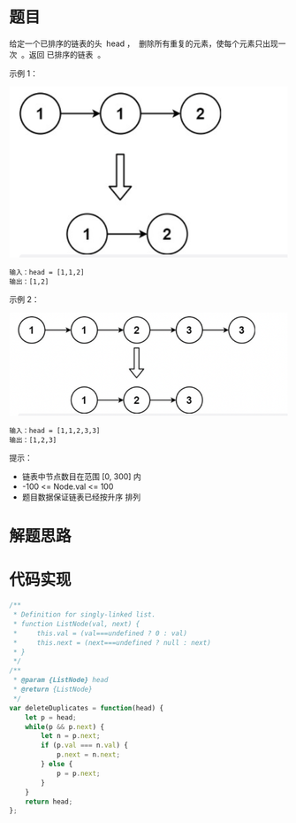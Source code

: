 # 题目

给定一个已排序的链表的头  head ，  删除所有重复的元素，使每个元素只出现一次  。返回 已排序的链表  。

示例 1：

![83-1](./image/83-1.png)

```
输入：head = [1,1,2]
输出：[1,2]
```

示例 2：

![83-2](./image/83-2.png)

```
输入：head = [1,1,2,3,3]
输出：[1,2,3]
```

提示：

- 链表中节点数目在范围 [0, 300] 内
- -100 <= Node.val <= 100
- 题目数据保证链表已经按升序 排列

# 解题思路

# 代码实现

```javaScript
/**
 * Definition for singly-linked list.
 * function ListNode(val, next) {
 *     this.val = (val===undefined ? 0 : val)
 *     this.next = (next===undefined ? null : next)
 * }
 */
/**
 * @param {ListNode} head
 * @return {ListNode}
 */
var deleteDuplicates = function(head) {
    let p = head;
    while(p && p.next) {
        let n = p.next;
        if (p.val === n.val) {
            p.next = n.next;
        } else {
            p = p.next;
        }
    }
    return head;
};
```
